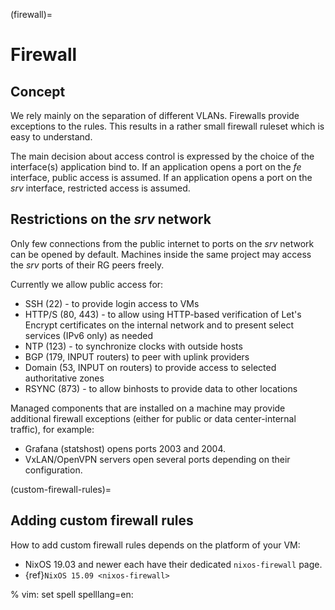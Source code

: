 (firewall)=

# Firewall

## Concept

We rely mainly on the separation of different VLANs. Firewalls provide
exceptions to the rules. This results in a rather small firewall ruleset which
is easy to understand.

The main decision about access control is expressed by the choice of the
interface(s) application bind to. If an application opens a port on the *fe*
interface, public access is assumed. If an application opens a port on the *srv*
interface, restricted access is assumed.

## Restrictions on the *srv* network

Only few connections from the public internet to ports on the *srv* network
can be opened by default. Machines inside the same project may access the
*srv* ports of their RG peers freely.

Currently we allow public access for:

- SSH (22) - to provide login access to VMs
- HTTP/S (80, 443) - to allow using HTTP-based verification of Let's Encrypt certificates on the internal network and to present select services (IPv6 only) as needed
- NTP (123) - to synchronize clocks with outside hosts
- BGP (179, INPUT routers) to peer with uplink providers
- Domain (53, INPUT on routers) to provide access to selected authoritative zones
- RSYNC (873) - to allow binhosts to provide data to other locations

Managed components that are installed on a machine may provide additional
firewall exceptions (either for public or data center-internal traffic), for
example:

- Grafana (statshost) opens ports 2003 and 2004.
- VxLAN/OpenVPN servers open several ports depending on their configuration.

(custom-firewall-rules)=

## Adding custom firewall rules

How to add custom firewall rules depends on the platform of your VM:

- NixOS 19.03 and newer each have their dedicated `nixos-firewall` page.
- {ref}`NixOS 15.09 <nixos-firewall>`

% vim: set spell spelllang=en:
